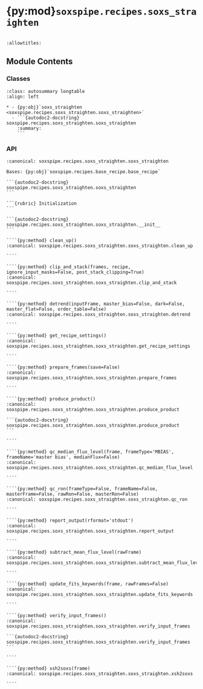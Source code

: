 # {py:mod}`soxspipe.recipes.soxs_straighten`

```{py:module} soxspipe.recipes.soxs_straighten
```

```{autodoc2-docstring} soxspipe.recipes.soxs_straighten
:allowtitles:
```

## Module Contents

### Classes

````{list-table}
:class: autosummary longtable
:align: left

* - {py:obj}`soxs_straighten <soxspipe.recipes.soxs_straighten.soxs_straighten>`
  - ```{autodoc2-docstring} soxspipe.recipes.soxs_straighten.soxs_straighten
    :summary:
    ```
````

### API

`````{py:class} soxs_straighten(log, settings=False, inputFrames=[], verbose=False, overwrite=False, command=False)
:canonical: soxspipe.recipes.soxs_straighten.soxs_straighten

Bases: {py:obj}`soxspipe.recipes.base_recipe.base_recipe`

```{autodoc2-docstring} soxspipe.recipes.soxs_straighten.soxs_straighten
```

```{rubric} Initialization
```

```{autodoc2-docstring} soxspipe.recipes.soxs_straighten.soxs_straighten.__init__
```

````{py:method} clean_up()
:canonical: soxspipe.recipes.soxs_straighten.soxs_straighten.clean_up

````

````{py:method} clip_and_stack(frames, recipe, ignore_input_masks=False, post_stack_clipping=True)
:canonical: soxspipe.recipes.soxs_straighten.soxs_straighten.clip_and_stack

````

````{py:method} detrend(inputFrame, master_bias=False, dark=False, master_flat=False, order_table=False)
:canonical: soxspipe.recipes.soxs_straighten.soxs_straighten.detrend

````

````{py:method} get_recipe_settings()
:canonical: soxspipe.recipes.soxs_straighten.soxs_straighten.get_recipe_settings

````

````{py:method} prepare_frames(save=False)
:canonical: soxspipe.recipes.soxs_straighten.soxs_straighten.prepare_frames

````

````{py:method} produce_product()
:canonical: soxspipe.recipes.soxs_straighten.soxs_straighten.produce_product

```{autodoc2-docstring} soxspipe.recipes.soxs_straighten.soxs_straighten.produce_product
```

````

````{py:method} qc_median_flux_level(frame, frameType='MBIAS', frameName='master bias', medianFlux=False)
:canonical: soxspipe.recipes.soxs_straighten.soxs_straighten.qc_median_flux_level

````

````{py:method} qc_ron(frameType=False, frameName=False, masterFrame=False, rawRon=False, masterRon=False)
:canonical: soxspipe.recipes.soxs_straighten.soxs_straighten.qc_ron

````

````{py:method} report_output(rformat='stdout')
:canonical: soxspipe.recipes.soxs_straighten.soxs_straighten.report_output

````

````{py:method} subtract_mean_flux_level(rawFrame)
:canonical: soxspipe.recipes.soxs_straighten.soxs_straighten.subtract_mean_flux_level

````

````{py:method} update_fits_keywords(frame, rawFrames=False)
:canonical: soxspipe.recipes.soxs_straighten.soxs_straighten.update_fits_keywords

````

````{py:method} verify_input_frames()
:canonical: soxspipe.recipes.soxs_straighten.soxs_straighten.verify_input_frames

```{autodoc2-docstring} soxspipe.recipes.soxs_straighten.soxs_straighten.verify_input_frames
```

````

````{py:method} xsh2soxs(frame)
:canonical: soxspipe.recipes.soxs_straighten.soxs_straighten.xsh2soxs

````

`````
